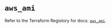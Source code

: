 # `aws_ami`

Refer to the Terraform Registory for docs: [`aws_ami`](https://registry.terraform.io/providers/hashicorp/aws/5.12.0/docs/resources/ami).
